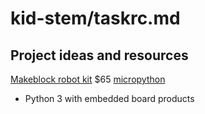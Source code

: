 # kid-stem/taskrc.md

## Project ideas and resources
[Makeblock robot kit](http://tinyurl.com/tcozlhl) $65
[micropython](http://tinyurl.com/nvq2rsy)
- Python 3 with embedded board products
